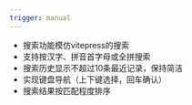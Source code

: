 ```yaml
---
trigger: manual
---
```

- 搜索功能模仿vitepress的搜索
- 支持按汉字、拼音首字母或全拼搜索
- 搜索历史显示不超过10条最近记录，保持简洁
- 实现键盘导航（上下键选择，回车确认）
- 搜索结果按匹配程度排序